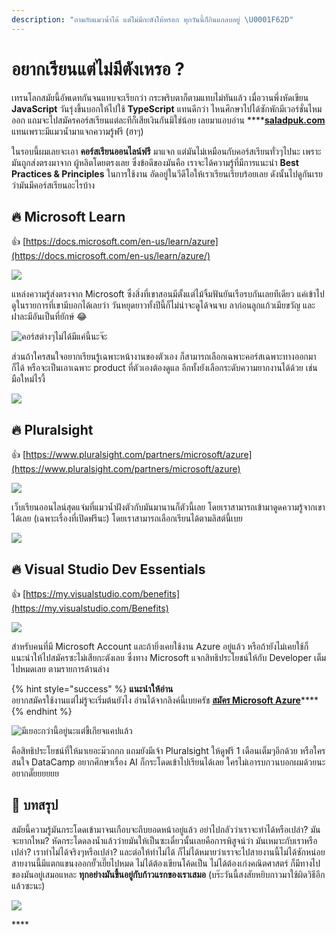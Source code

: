 ```yaml
---
description: "ถามกับแมวน้ำได้ แต่ไม่มีกะตังให้หรอก ทุกวันนี้ก็กินแกลบอยู่ \U0001F62D"
---
```


# อยากเรียนแต่ไม่มีตังเหรอ ?

เทรนโลกสมัยนี้อัพเดทกันจนแทบจะเรียกว่า กระพริบตาก็ตามแทบไม่ทันแล้ว เมื่อวานพึ่งหัดเขียน **JavaScript** วันรุ่งขึ้นบอกให้ไปใช้ **TypeScript** แทนดีกว่า ไหนศึกษาไปได้ซักพักมีเวอร์ชั่นไหมออก แถมจะไปสมัครคอร์สเรียนแต่ละทีก็เสียเงินกันมิใช่น้อย เลยมาแอบอ่าน ****[**saladpuk.com**](https://www.saladpuk.com/) แทนเพราะมีแมวน้ำมาแจกความรู้ฟรี \(ฮาๆ\)

ในรอบนี้ผมเลยจะเอา **คอร์สเรียนออนไลน์ฟรี** มาแจก แต่มันไม่เหมือนกับคอร์สเรียนทั่วๆไปนะ เพราะมันถูกส่งตรงมาจาก ผู้หลิตโดยตรงเลย ซึ่งข้อดีของมันคือ เราจะได้ความรู้ที่มีการแนะนำ **Best Practices & Principles** ในการใช้งาน อัดอยู่ในวีดีโอให้เราเรียนเรียบร้อยเลย ดังนั้นไปดูกันเรยว่ามันมีคอร์สเรียนอะไรบ้าง

## 🔥 Microsoft Learn

👍 [https://docs.microsoft.com/en-us/learn/azure](https://docs.microsoft.com/en-us/learn/azure/)

![](.gitbook/assets/image%20%28287%29.png)

แหล่งความรู้ส่งตรงจาก Microsoft ซึ่งสิ่งที่เขาสอนมีตั้งแต่ไม้จิ้มฟันยันเรือรบกันเลยทีเดียว แค่เข้าไปดูในรายการที่เขามีบอกได้เลยว่า วันหยุดยาวทั้งปีนี้ก็ไม่น่าจะดูได้จนจบ ลาก่อนลูกแก้วเมียขวัญ และ ฝาละมีอันเป็นที่ยักษ์ 😂

![&#xE04;&#xE2D;&#xE23;&#xE4C;&#xE2A;&#xE15;&#xE48;&#xE32;&#xE07;&#xE46;&#xE44;&#xE21;&#xE48;&#xE44;&#xE14;&#xE49;&#xE21;&#xE35;&#xE41;&#xE04;&#xE48;&#xE19;&#xE35;&#xE49;&#xE19;&#xE30;&#xE08;&#xE4A;&#xE30;](.gitbook/assets/image%20%28374%29.png)

ส่วนถ้าใครสนใจอยากเรียนรู้เฉพาะหน้างานของตัวเอง ก็สามารถเลือกเฉพาะคอร์สเฉพาะทางออกมาก็ได้ หรือจะเป็นเอาเฉพาะ product ที่ตัวเองต้องดูแล อีกทั้งยังเลือกระดับความยากงานได้ด้วย เช่น มือใหม่ไรงี้

![](.gitbook/assets/image%20%28848%29.png)

## 🔥 Pluralsight

👍 [https://www.pluralsight.com/partners/microsoft/azure](https://www.pluralsight.com/partners/microsoft/azure)

![](.gitbook/assets/image%20%28711%29.png)

เว็บเรียนออนไลน์สุดแจ่มที่แมวน้ำฝังตัวกับมันมานานก็ตัวนี้เลย โดยเราสามารถเข้ามาดูดความรู้จากเขาได้เลย \(เฉพาะเรื่องที่เปิดฟรีนะ\) โดยเราสามารถเลือกเรียนได้ตามลิสต์นี้เบย

![](.gitbook/assets/image%20%28201%29.png)

## 🔥 Visual Studio Dev Essentials

👍 [https://my.visualstudio.com/benefits](https://my.visualstudio.com/Benefits)

![](.gitbook/assets/image%20%28108%29.png)

สำหรับคนที่มี Microsoft Account และถ้ายิ่งเคยใช้งาน Azure อยู่แล้ว หรือถ้ายังไม่เคยใช้ก็แนะนำให้ไปสมัครซะไม่เสียกะตังเลย ซึ่งทาง Microsoft แจกสิทธิประโยชน์ให้กับ Developer เต็มไปหมดเลย ตามรายการด้านล่าง

{% hint style="success" %}
**แนะนำให้อ่าน**  
อยากสมัครใช้งานแต่ไม่รู้จะเริ่มต้นยังไง อ่านได้จากลิงค์นี้เบยครัช [**สมัคร Microsoft Azure**](https://www.saladpuk.com/cloud/azure101/register)\*\*\*\*
{% endhint %}

![&#xE21;&#xE35;&#xE40;&#xE22;&#xE2D;&#xE30;&#xE01;&#xE27;&#xE48;&#xE32;&#xE19;&#xE35;&#xE49;&#xE2D;&#xE22;&#xE39;&#xE48;&#xE19;&#xE30;&#xE41;&#xE15;&#xE48;&#xE02;&#xE35;&#xE49;&#xE40;&#xE01;&#xE35;&#xE22;&#xE08;&#xE41;&#xE04;&#xE1B;&#xE41;&#xE25;&#xE49;&#xE27;](.gitbook/assets/image%20%28202%29.png)

คือสิทธิประโยชน์ที่ให้มาเยอะม๊วกกก แถมยังมีเจ้า Pluralsight ให้ดูฟรี 1 เดือนเต็มๆอีกด้วย หรือใครสนใจ DataCamp อยากศึกษาเรื่อง AI ก็กระโดดเข้าไปเรียนได้เลย ใครไม่เอารบกวนบอกผมด้วยนะอยากดั๊ยยยยยย

## 🎯 บทสรุป

สมัยนี้ความรู้มันกระโดดเข้ามาจนเกือบจะถีบยอดหน้าอยู่แล้ว อย่าไปกลัวว่าเราจะทำได้หรือเปล่า? มันจะยากไหม? หัดกระโดดลงน้ำแล้วว่ายมันให้เป็นซะเดี๋ยวนั้นเลยคือการพิสูจน์ว่า มันเหมาะกับเราหรือเปล่า? เราทำไม่ได้จริงๆหรือเปล่า? และต่อให้ทำไม่ได้ ก็ไม่ได้หมายว่าเราจะไปสายงานนี้ไม่ได้ซักหน่อย สายงานนี้มีแตกแขนงออกยั๊วเยี๊ยไปหมด ไม่ได้ต้องเขียนโค้ดเป็น ไม่ได้ต้องเก่งคณิตศาสตร์ ก็มีทางไปของมันอยู่เสมอแหละ **ทุกอย่างมันขึ้นอยู่กับก้าวแรกของเราเสมอ** \(บร๊ะวันนี้สงสัยหยิบกาวมาใช้ผิดวิธีอีกแล้วซะนะ\)

![](.gitbook/assets/3rdfye.jpg)

\*\*\*\*

